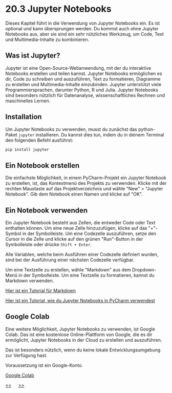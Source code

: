 # 20.3 Jupyter Notebooks

Dieses Kapitel führt in die Verwendung von Jupyter Notebooks ein.
Es ist optional und kann übersprungen werden.
Du kommst auch ohne Jupyter Notebooks aus,
aber sie sind ein sehr nützliches Werkzeug,
um Code, Text und Multimedia-Inhalte zu kombinieren.

## Was ist Jupyter?

Jupyter ist eine Open-Source-Webanwendung,
mit der du interaktive Notebooks erstellen und teilen kannst.
Jupyter Notebooks ermöglichen es dir, Code zu schreiben und auszuführen,
Text zu formatieren, Diagramme zu erstellen und Multimedia-Inhalte einzubinden.
Jupyter unterstützt viele Programmiersprachen, darunter Python, R und Julia.
Jupyter Notebooks sind besonders nützlich für Datenanalyse, 
wissenschaftliches Rechnen und maschinelles Lernen.

## Installation

Um Jupyter Notebooks zu verwenden, 
musst du zunächst das python-Paket `jupyter` installieren.
Du kannst dies tun, indem du in deinem Terminal den folgenden Befehl ausführst:

```bash
pip install jupyter
```

## Ein Notebook erstellen

Die einfachste Möglichkeit, in einem PyCharm-Projekt ein Jupyter Notebook zu erstellen,
ist, das Kontextmenü des Projekts zu verwenden.
Klicke mit der rechten Maustaste auf das Projektverzeichnis und wähle "New" > "Jupyter Notebook".
Gib dem Notebook einen Namen und klicke auf "OK".



## Ein Notebook verwenden

Ein Jupyter Notebook besteht aus Zellen, die entweder Code oder Text enthalten können.
Um eine neue Zelle hinzuzufügen, klicke auf das "+"-Symbol in der Symbolleiste.
Um eine Codezelle auszuführen, setze den Cursor in die Zelle und
klicke auf den grünen "Run"-Button 
in der Symbolleiste oder drücke `Shift + Enter`.

Alle Variablen, welche beim Ausführen einer Codezelle definiert wurden,
sind bei der Ausführung einer nächsten Codezelle verfügbar.

Um eine Textzelle zu erstellen, wähle "Markdown" aus dem Dropdown-Menü in der Symbolleiste.
Um eine Textzelle zu formatieren, kannst du Markdown verwenden.

[Hier ist ein Tutorial für Markdown](https://www.ionos.at/digitalguide/websites/web-entwicklung/markdown/)

[Hier ist ein Tutorial, wie du Jupyter Notebooks in PyCharm verwendest](https://www.jetbrains.com/help/pycharm/editing-jupyter-notebook-files.html)

## Google Colab

Eine weitere Möglichkeit, Jupyter Notebooks zu verwenden, ist Google Colab.
Das ist eine kostenlose Online-Plattform von Google,
die es dir ermöglicht, Jupyter Notebooks in der Cloud zu erstellen und auszuführen.

Das ist besonders nützlich, 
wenn du keine lokale Entwicklungsumgebung zur Verfügung hast.

Voraussetzung ist ein Google-Konto.

[Google Colab](https://colab.research.google.com/)



[<<](20.2_venv.md) &emsp; [>>](21.0_type_hints.md)
